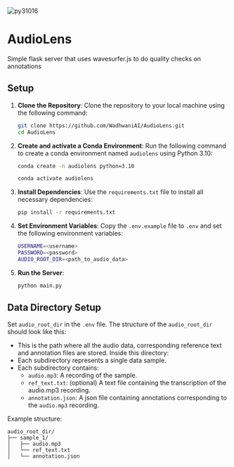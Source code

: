 ![py31016](https://img.shields.io/badge/python-3.10.16-brightgreen.svg)

# AudioLens
Simple flask server that uses wavesurfer.js to do quality checks on annotations

## Setup

1. **Clone the Repository**:
   Clone the repository to your local machine using the following command:
   ```bash
   git clone https://github.com/WadhwaniAI/AudioLens.git
   cd AudioLens
   ```

2. **Create and activate a Conda Environment**:
   Run the following command to create a conda environment named `audiolens` using Python 3.10:
   ```bash
   conda create -n audiolens python=3.10
   ```
   ```bash
   conda activate audiolens
   ```

3. **Install Dependencies**:
   Use the `requirements.txt` file to install all necessary dependencies:
   ```bash
   pip install -r requirements.txt
   ```

4. **Set Environment Variables**:
   Copy the `.env.example` file to `.env` and set the following environment variables:
   ```bash
   USERNAME=<username>
   PASSWORD=<password>
   AUDIO_ROOT_DIR=<path_to_audio_data>
   ```

5. **Run the Server**:
   ```bash
   python main.py
   ```

## Data Directory Setup
Set `audio_root_dir` in the `.env` file. The structure of the `audio_root_dir` should look like this:

- This is the path where all the audio data, corresponding reference text and annotation files are stored. Inside this directory:
- Each subdirectory represents a single data sample.
- Each subdirectory contains: 
   - `audio.mp3`: A recording of the sample.
   - `ref_text.txt`: (optional) A text file containing the transcription of the audio.mp3 recording.
   - `annotation.json`: A json file containing annotations corresponding to the `audio.mp3` recording.

Example structure:

```
audio_root_dir/
├── sample_1/
│   ├── audio.mp3
│   └── ref_text.txt
│   └── annotation.json
```
